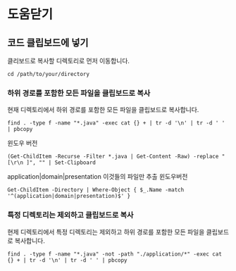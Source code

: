 # 도움닫기

## 코드 클립보드에 넣기

클리보드로 복사할 디렉토리로 먼저 이동합니다.

```shell
cd /path/to/your/directory
```

### 하위 경로를 포함한 모든 파일을 클립보드로 복사

현재 디렉토리에서 하위 경로를 포함한 모든 파일을 클립보드로 복사합니다.

```shell
find . -type f -name "*.java" -exec cat {} + | tr -d '\n' | tr -d ' ' | pbcopy
```

윈도우 버전

```shell
(Get-ChildItem -Recurse -Filter *.java | Get-Content -Raw) -replace "[\r\n ]", "" | Set-Clipboard
```

application|domain|presentation 이것들의 파일만 추출 윈도우버전 

```shell
Get-ChildItem -Directory | Where-Object { $_.Name -match '^(application|domain|presentation)$' }
```

### 특정 디렉토리는 제외하고 클립보드로 복사

현제 디렉토리에서 특정 디렉토리는 제외하고 하위 경로를 포함한 모든 파일을 클립보드로 복사합니다.

```shell
find . -type f -name "*.java" -not -path "./application/*" -exec cat {} + | tr -d '\n' | tr -d ' ' | pbcopy
```
